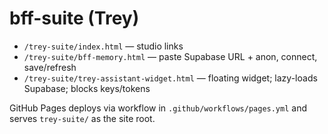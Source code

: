 # bff-suite (Trey)

- `/trey-suite/index.html` — studio links
- `/trey-suite/bff-memory.html` — paste Supabase URL + anon, connect, save/refresh
- `/trey-suite/trey-assistant-widget.html` — floating widget; lazy-loads Supabase; blocks keys/tokens

GitHub Pages deploys via workflow in `.github/workflows/pages.yml` and serves `trey-suite/` as the site root.
